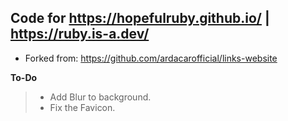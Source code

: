 ## Code for https://hopefulruby.github.io/ | https://ruby.is-a.dev/

- Forked from: https://github.com/ardacarofficial/links-website



**To-Do**
> - Add Blur to background.
> - Fix the Favicon.
